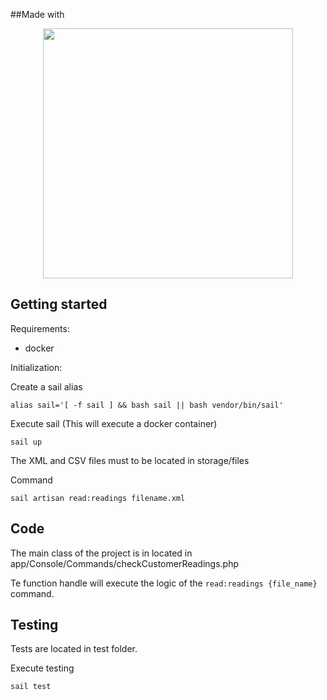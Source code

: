 ##Made with

<p align="center"><a href="https://laravel.com" target="_blank"><img src="https://raw.githubusercontent.com/laravel/art/master/logo-lockup/5%20SVG/2%20CMYK/1%20Full%20Color/laravel-logolockup-cmyk-red.svg" width="400"></a></p>

## Getting started

Requirements:

- docker

Initialization:

Create a sail alias

`alias sail='[ -f sail ] && bash sail || bash vendor/bin/sail'`

Execute sail (This will execute a docker container)

`sail up`

The XML and CSV files must to be located in storage/files

Command

`sail artisan read:readings filename.xml`

## Code 

The main class of the project is in located in app/Console/Commands/checkCustomerReadings.php

Te function handle will execute the logic of the `read:readings {file_name}` command.

## Testing
Tests are located in test folder.

Execute testing

`sail test`


